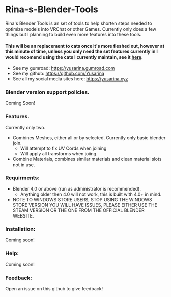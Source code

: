 # Rina-s-Blender-Tools

Rina's Blender Tools is an set of tools to help shorten steps needed to optimize models into VRChat or other Games. Currently only does a few things but I planning to build even more features into these tools.

#### This will be an replacement to cats once it's more fleshed out, however at this minute of time, unless you only need the set features currently in I would recomend using the cats I currently maintain, see it [here](https://github.com/Yusarina/Cats-Blender-Plugin-Unofficial-).

- See my gumroad: https://yusarina.gumroad.com
- See my github: https://github.com/Yusarina
- See all my social media sites here: https://yusarina.xyz

### Blender version support policies.

Coming Soon!

### Features.
Currently only two.

- Combines Meshes, either all or by selected. Currently only basic blender join.
  - Will attempt to fix UV Cords when joining
  - Will apply all transforms when joiing.
- Combine Materials, combines similar materials and clean material slots not in use.

### Requirments:

- Blender 4.0 or above (run as administrator is recommended).
  - Anything older then 4.0 will not work, this is built with 4.0+ in mind.
- NOTE TO WINDOWS STORE USERS, STOP USING THE WINDOWS STORE VERSION YOU WILL HAVE ISSUES, PLEASE EITHER USE THE STEAM VERSION OR THE ONE FROM THE OFFICIAL BLENDER WEBSITE.

### Installation:

Coming soon!

### Help:

Coming soon!

### Feedback:

Open an issue on this github to give feedback!

